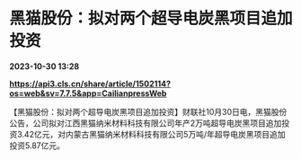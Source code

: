 # 黑猫股份：拟对两个超导电炭黑项目追加投资

**2023-10-30 13:28**

**https://api3.cls.cn/share/article/1502114?os=web&sv=7.7.5&app=CailianpressWeb**

【黑猫股份：拟对两个超导电炭黑项目追加投资】财联社10月30日电，黑猫股份公告，公司拟对江西黑猫纳米材料科技有限公司年产2万吨超导电炭黑项目追加投资3.42亿元，对内蒙古黑猫纳米材料科技有限公司5万吨/年超导电炭黑项目追加投资5.87亿元。